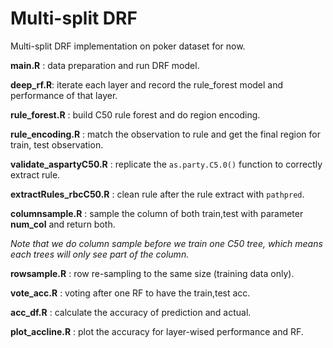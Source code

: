 # Multi-split DRF

Multi-split DRF implementation on poker dataset for now.


**main.R** : data preparation and run DRF model.

**deep_rf.R**: iterate each layer and record the rule_forest model and performance of that layer.

**rule_forest.R** : build C50 rule forest and do region encoding.

**rule_encoding.R** : match the observation to rule and get the final region for train, test observation.

**validate_aspartyC50.R** : replicate the `as.party.C5.0()` function to correctly extract rule.

**extractRules_rbcC50.R** : clean rule after the rule extract with `pathpred`.

**columnsample.R** : sample the column of both train,test with parameter **num_col** and return both.

_Note that we do column sample before we train one C50 tree, which means each trees will only see part of the column._

**rowsample.R** : row re-sampling to the same size (training data only).

**vote_acc.R** : voting after one RF to have the train,test acc.

**acc_df.R** : calculate the accuracy of prediction and actual.

**plot_accline.R** : plot the accuracy for layer-wised performance and RF.
